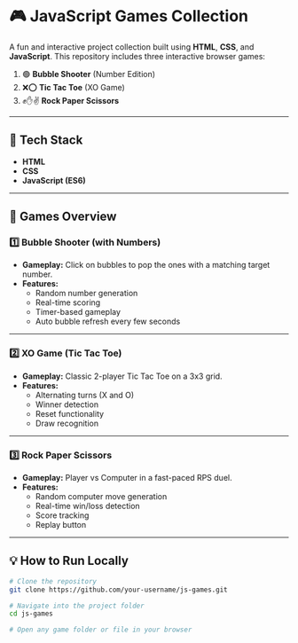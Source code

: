 # 🎮 JavaScript Games Collection

A fun and interactive project collection built using **HTML**, **CSS**, and **JavaScript**. This repository includes three interactive browser games:

1. 🟢 **Bubble Shooter** (Number Edition)  
2. ❌⭕ **Tic Tac Toe** (XO Game)  
3. ✊✋✌️ **Rock Paper Scissors**

---


## 🧰 Tech Stack

- **HTML**
- **CSS**
- **JavaScript (ES6)**

---

## 📂 Games Overview

### 1️⃣ Bubble Shooter (with Numbers)
- **Gameplay:** Click on bubbles to pop the ones with a matching target number.
- **Features:**
  - Random number generation
  - Real-time scoring
  - Timer-based gameplay
  - Auto bubble refresh every few seconds

---

### 2️⃣ XO Game (Tic Tac Toe)
- **Gameplay:** Classic 2-player Tic Tac Toe on a 3x3 grid.
- **Features:**
  - Alternating turns (X and O)
  - Winner detection
  - Reset functionality
  - Draw recognition

---

### 3️⃣ Rock Paper Scissors
- **Gameplay:** Player vs Computer in a fast-paced RPS duel.
- **Features:**
  - Random computer move generation
  - Real-time win/loss detection
  - Score tracking
  - Replay button

---

## 💡 How to Run Locally

```bash
# Clone the repository
git clone https://github.com/your-username/js-games.git

# Navigate into the project folder
cd js-games

# Open any game folder or file in your browser
